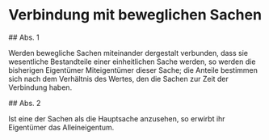 # Verbindung mit beweglichen Sachen



\#\# Abs. 1

 Werden bewegliche Sachen miteinander dergestalt verbunden, dass sie wesentliche Bestandteile einer einheitlichen Sache werden, so werden die bisherigen Eigentümer Miteigentümer dieser Sache; die Anteile bestimmen sich nach dem Verhältnis des Wertes, den die Sachen zur Zeit der Verbindung haben.

\#\# Abs. 2

 Ist eine der Sachen als die Hauptsache anzusehen, so erwirbt ihr Eigentümer das Alleineigentum. 


